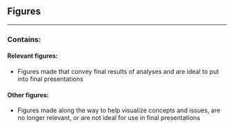 ## Figures ##
---

### Contains: ###

#### Relevant figures: ####
* Figures made that convey final results of analyses and are ideal to put into final presentations

#### Other figures: ####
* Figures made along the way to help visualize concepts and issues, are no longer relevant, or are not ideal for use in final presentations
